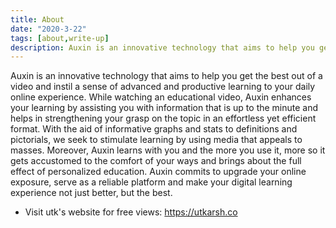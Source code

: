 ```yaml
---
title: About
date: "2020-3-22"
tags: [about,write-up]
description: Auxin is an innovative technology that aims to help you get the best out of a video and instil a sense of advanced and productive learning to your daily online experience. Prediction is our perception.
---
```

Auxin is an innovative technology that aims to help you get the best out of a video and instil a sense of advanced and productive learning to your daily online experience. While watching an educational video, Auxin enhances your learning by assisting you with information that is up to the minute and helps in strengthening your grasp on the topic in an effortless yet efficient format. With the aid of informative graphs and stats to definitions and pictorials, we seek to stimulate learning by using media that appeals to masses. Moreover, Auxin learns with you and the more you use it, more so it gets accustomed to the comfort of your ways and brings about the full effect of personalized education. Auxin commits to upgrade your online exposure, serve as a reliable platform and make your digital learning experience not just better, but the best.

* Visit utk's website for free views: https://utkarsh.co